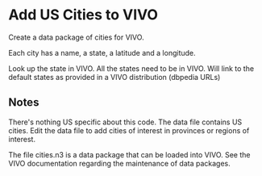 # Add US Cities to VIVO

Create a data package of cities for VIVO.

Each city has a name, a state, a latitude and a longitude.

Look up the state in VIVO.  All the states need to be in VIVO.  Will link to the
default states as provided in a VIVO distribution (dbpedia URLs)


## Notes

There's nothing US specific about this code.  The data file contains US cities.  Edit the data file
to add cities of interest in provinces or regions of interest.

The file cities.n3 is a data package that can be loaded into VIVO.  See the VIVO documentation regarding the
maintenance of data packages.
